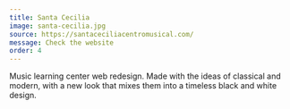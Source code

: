 ```yaml
---
title: Santa Cecilia
image: santa-cecilia.jpg
source: https://santaceciliacentromusical.com/
message: Check the website
order: 4
---
```


Music learning center web redesign. Made with the ideas of classical and modern, with a new
look that mixes them into a timeless black and white design.
